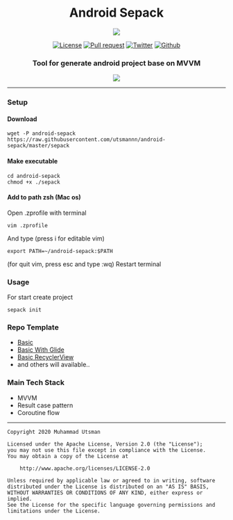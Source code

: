 <h1 align="center">
  Android Sepack
</h1>

<p align="center">
  <img src="https://images.unsplash.com/photo-1511854289476-81c95d2a62c6?ixlib=rb-1.2.1&ixid=eyJhcHBfaWQiOjEyMDd9&auto=format&fit=crop&w=800&q=80"/>
</p>

<p align="center">
  <a href="LICENSE"><img alt="License" src="https://img.shields.io/badge/License-Apache%202.0-blue.svg"></a>
  <a href="https://github.com/utsmannn/sepack/pulls"><img alt="Pull request" src="https://img.shields.io/badge/PRs-welcome-brightgreen.svg?style=flat"></a>
  <a href="https://twitter.com/utsmannn"><img alt="Twitter" src="https://img.shields.io/twitter/follow/utsmannn"></a>
  <a href="https://github.com/utsmannn"><img alt="Github" src="https://img.shields.io/github/followers/utsmannn?label=follow&style=social"></a>
  <h3 align="center">Tool for generate android project base on MVVM</h3>
</p>

<p align="center">
  <img src="https://i.ibb.co/6gSy73S/ezgif-com-video-to-gif-2.gif"/>
</p>

---

### Setup
#### Download
```
wget -P android-sepack https://raw.githubusercontent.com/utsmannn/android-sepack/master/sepack
```

#### Make executable
```
cd android-sepack
chmod +x ./sepack
```

#### Add to path zsh (Mac os)
Open .zprofile with terminal
```
vim .zprofile
```

And type (press i for editable vim)
```
export PATH=~/android-sepack:$PATH
```
(for quit vim, press esc and type :wq)
Restart terminal

### Usage
For start create project
```
sepack init
```

### Repo Template
- [Basic](https://github.com/utsmannn/sepack-basic)
- [Basic With Glide](https://github.com/utsmannn/sepack-basic-glide)
- [Basic RecyclerView](https://github.com/utsmannn/sepack-basic-recyclerview)
- and others will available..

### Main Tech Stack
- MVVM
- Result case pattern
- Coroutine flow

---

```
Copyright 2020 Muhammad Utsman

Licensed under the Apache License, Version 2.0 (the "License");
you may not use this file except in compliance with the License.
You may obtain a copy of the License at

    http://www.apache.org/licenses/LICENSE-2.0

Unless required by applicable law or agreed to in writing, software
distributed under the License is distributed on an "AS IS" BASIS,
WITHOUT WARRANTIES OR CONDITIONS OF ANY KIND, either express or implied.
See the License for the specific language governing permissions and
limitations under the License.
```